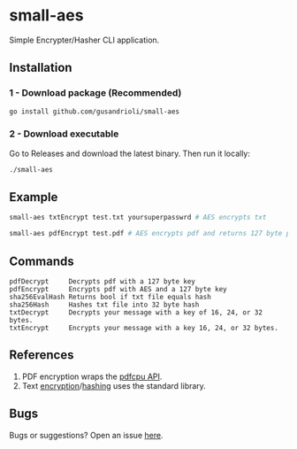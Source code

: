 # **small-aes**
Simple Encrypter/Hasher CLI application.

## Installation
### 1 - Download package (Recommended)
```sh
go install github.com/gusandrioli/small-aes
```

### 2 - Download executable
Go to Releases and download the latest binary. Then run it locally:
```sh
./small-aes
```

## Example
```sh
small-aes txtEncrypt test.txt yoursuperpasswrd # AES encrypts txt
```
```sh
small-aes pdfEncrypt test.pdf # AES encrypts pdf and returns 127 byte password
```

## Commands
```
pdfDecrypt     Decrypts pdf with a 127 byte key
pdfEncrypt     Encrypts pdf with AES and a 127 byte key
sha256EvalHash Returns bool if txt file equals hash
sha256Hash     Hashes txt file into 32 byte hash
txtDecrypt     Decrypts your message with a key of 16, 24, or 32 bytes.
txtEncrypt     Encrypts your message with a key 16, 24, or 32 bytes.
```

## References
1. PDF encryption wraps the [pdfcpu API](https://github.com/pdfcpu/pdfcpu).
2. Text [encryption](https://golang.org/pkg/crypto/aes/)/[hashing](https://golang.org/pkg/crypto/sha256/) uses the standard library.

## Bugs
Bugs or suggestions? Open an issue [here](https://github.com/gusandrioli/small-aes/issues/new).
